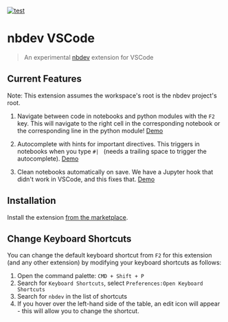 [![test](https://github.com/fastai/nbdev-vscode/actions/workflows/test.yaml/badge.svg)](https://github.com/fastai/nbdev-vscode/actions/workflows/test.yaml)

# nbdev VSCode

> An experimental [nbdev](https://nbdev.fast.ai) extension for VSCode

## Current Features

Note: This extension assumes the workspace's root is the nbdev project's root.

1. Navigate between code in notebooks and python modules with the `F2` key.  This will navigate to the right cell in the corresponding notebook or the corresponding line in the python module! [Demo](https://twitter.com/HamelHusain/status/1641460341992304640)

2. Autocomplete with hints for important directives. This triggers in notebooks when you type `#| ` (needs a trailing space to trigger the autocomplete). [Demo](https://twitter.com/HamelHusain/status/1642051330402287616?s=20)

3. Clean notebooks automatically on save. We have a Jupyter hook that didn't work in VSCode, and this fixes that. [Demo](https://twitter.com/HamelHusain/status/1642202815756918785?s=20)

## Installation

Install the extension [from the marketplace](https://marketplace.visualstudio.com/items?itemName=hamelhusain.nbdev).


## Change Keyboard Shortcuts

You can change the default keyboard shortcut from `F2` for this extension (and any other extension) by modifying your keyboard shortcuts as follows:

1. Open the command palette: `CMD + Shift + P`
2. Search for `Keyboard Shortcuts`, select `Preferences:Open Keyboard Shortcuts`
3. Search for `nbdev` in the list of shortcuts
4. If you hover over the left-hand side of the table, an edit icon will appear - this will allow you to change the shortcut.

